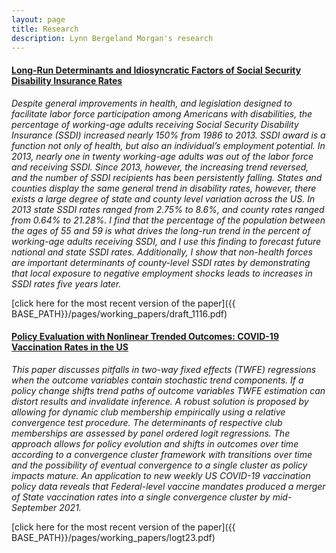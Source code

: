 ```yaml
---
layout: page
title: Research
description: Lynn Bergeland Morgan's research
---
```




#### <u>Long-Run Determinants and  Idiosyncratic Factors of Social Security Disability Insurance Rates</u>
*Despite general improvements in health, and legislation designed to facilitate labor force participation among Americans with disabilities, the percentage of working-age adults receiving Social Security Disability Insurance (SSDI) increased nearly 150\% from 1986 to 2013.  SSDI award is a function not only of health, but also an individual’s employment potential.  In 2013, nearly one in twenty working-age adults was out of the labor force and receiving SSDI. Since 2013, however, the increasing trend reversed, and the number of SSDI recipients has been persistently falling.  States and counties display the same general trend in disability rates, however, there exists a large degree of state and county level variation across the US.  In 2013 state SSDI rates ranged from 2.75\% to 8.6\%, and county rates ranged from 0.64\% to 21.28\%.  I find that the percentage of the population between the ages of 55 and 59 is what drives the long-run trend in the percent of working-age adults receiving SSDI, and I use this finding to forecast future national and state SSDI rates.  Additionally, I show that non-health forces are important determinants of county-level SSDI rates by demonstrating that local exposure to negative employment shocks leads to increases in SSDI rates five years later.*

[click here for the most recent version of the paper]({{ BASE_PATH}}/pages/working_papers/draft_1116.pdf)



#### <u> Policy Evaluation with Nonlinear Trended Outcomes: COVID-19 Vaccination Rates in the US</u>
*This paper discusses pitfalls in two-way fixed effects (TWFE) regressions when the outcome variables contain stochastic trend components. If a policy change shifts trend paths of outcome variables TWFE estimation can distort results and invalidate inference. A robust solution is proposed by allowing for dynamic club membership empirically using a relative convergence test procedure. The determinants of respective club memberships are assessed by panel ordered logit regressions. The approach allows for policy evolution and shifts in outcomes over time according to a convergence cluster framework with transitions over time and the possibility of eventual convergence to a single cluster as policy impacts mature. An application to new weekly US COVID-19 vaccination policy data reveals that Federal-level vaccine mandates produced a merger of State vaccination rates into a single convergence cluster by mid-September 2021.*

[click here for the most recent version of the paper]({{ BASE_PATH}}/pages/working_papers/logt23.pdf)

<!-- Note: this is how to write a comment in HTML. Everything in here won't show up on your webpage.-->

<!--
To increase the size of the title, use fewer # in front of the paper title.
To decrease the size of the title, use more #. 
To remove the italics, remove the * before and after the description
To remove the underline from the title, remove the <u> tags (<u> and </u>)
-->
